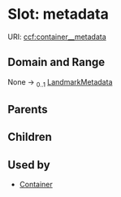 
# Slot: metadata




URI: [ccf:container__metadata](http://purl.org/ccf/container__metadata)


## Domain and Range

None &#8594;  <sub>0..1</sub> [LandmarkMetadata](LandmarkMetadata.md)

## Parents


## Children


## Used by

 * [Container](Container.md)
